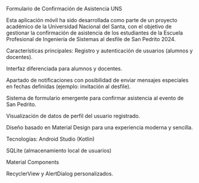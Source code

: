 Formulario de Confirmación de Asistencia UNS

Esta aplicación móvil ha sido desarrollada como parte de un proyecto académico de la Universidad Nacional del Santa, con el objetivo de gestionar la confirmación de asistencia de los estudiantes de la Escuela Profesional de Ingeniería de Sistemas al desfile de San Pedrito 2024.

Características principales:
Registro y autenticación de usuarios (alumnos y docentes).

Interfaz diferenciada para alumnos y docentes.

Apartado de notificaciones con posibilidad de enviar mensajes especiales en fechas definidas (ejemplo: invitación al desfile).

Sistema de formulario emergente para confirmar asistencia al evento de San Pedrito.

Visualización de datos de perfil del usuario registrado.

Diseño basado en Material Design para una experiencia moderna y sencilla.

Tecnologías:
Android Studio (Kotlin)

SQLite (almacenamiento local de usuarios)

Material Components

RecyclerView y AlertDialog personalizados.

